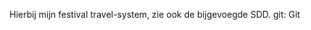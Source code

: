 Hierbij mijn festival travel-system, zie ook de bijgevoegde SDD. 
git: <a src="https://github.com/Repsej07/Festival_travel_system.git">Git</a>
